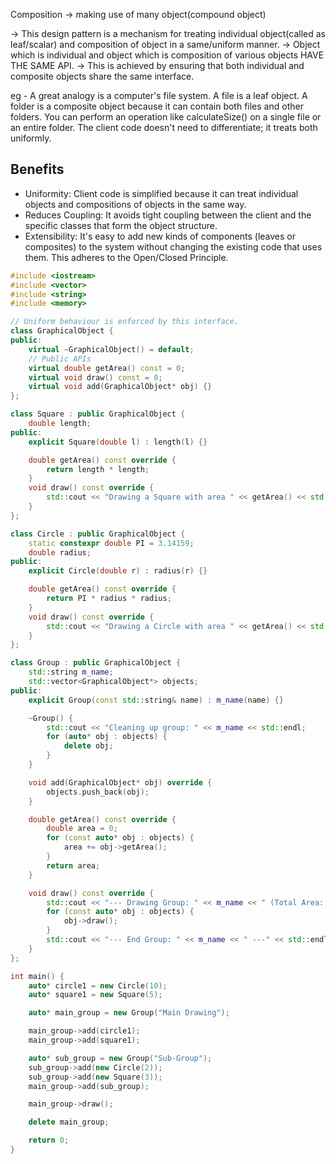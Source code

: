 
Composition -> making use of many object(compound object)

-> This design pattern is a mechanism for treating individual object(called as leaf/scalar) and composition of object in a same/uniform manner.
-> Object which is individual and object which is composition of various objects HAVE THE SAME API.
-> This is achieved by ensuring that both individual and composite objects share the same interface.

eg - 
A great analogy is a computer's file system. A file is a leaf object. A folder is a composite object because it can contain both files and other folders. You can perform an operation like calculateSize() on a single file or an entire folder. The client code doesn't need to differentiate; it treats both uniformly.


## Benefits
- Uniformity: Client code is simplified because it can treat individual objects and compositions of objects in the same way.
- Reduces Coupling: It avoids tight coupling between the client and the specific classes that form the object structure.
- Extensibility: It's easy to add new kinds of components (leaves or composites) to the system without changing the existing code that uses them. This adheres to the Open/Closed Principle.

```cpp
#include <iostream>
#include <vector>
#include <string>
#include <memory>

// Uniform behaviour is enforced by this interface.
class GraphicalObject {
public:
    virtual ~GraphicalObject() = default;
    // Public APIs
    virtual double getArea() const = 0;
    virtual void draw() const = 0;
    virtual void add(GraphicalObject* obj) {}
};

class Square : public GraphicalObject {
    double length;
public:
    explicit Square(double l) : length(l) {}

    double getArea() const override {
        return length * length;
    }
    void draw() const override {
        std::cout << "Drawing a Square with area " << getArea() << std::endl;
    }
};

class Circle : public GraphicalObject {
    static constexpr double PI = 3.14159;
    double radius;
public:
    explicit Circle(double r) : radius(r) {}

    double getArea() const override {
        return PI * radius * radius;
    }
    void draw() const override {
        std::cout << "Drawing a Circle with area " << getArea() << std::endl;
    }
};

class Group : public GraphicalObject {
    std::string m_name;
    std::vector<GraphicalObject*> objects;
public:
    explicit Group(const std::string& name) : m_name(name) {}

    ~Group() {
        std::cout << "Cleaning up group: " << m_name << std::endl;
        for (auto* obj : objects) {
            delete obj;
        }
    }

    void add(GraphicalObject* obj) override {
        objects.push_back(obj);
    }

    double getArea() const override {
        double area = 0;
        for (const auto* obj : objects) {
            area += obj->getArea();
        }
        return area;
    }

    void draw() const override {
        std::cout << "--- Drawing Group: " << m_name << " (Total Area: " << getArea() << ") ---" << std::endl;
        for (const auto* obj : objects) {
            obj->draw();
        }
        std::cout << "--- End Group: " << m_name << " ---" << std::endl;
    }
};

int main() {
    auto* circle1 = new Circle(10);
    auto* square1 = new Square(5);

    auto* main_group = new Group("Main Drawing");

    main_group->add(circle1);
    main_group->add(square1);

    auto* sub_group = new Group("Sub-Group");
    sub_group->add(new Circle(2));
    sub_group->add(new Square(3));
    main_group->add(sub_group);

    main_group->draw();

    delete main_group;

    return 0;
}
```
